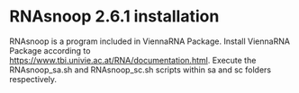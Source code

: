 # RNAsnoop 2.6.1 installation
RNAsnoop is a program included in ViennaRNA Package. Install ViennaRNA Package according to https://www.tbi.univie.ac.at/RNA/documentation.html.
Execute the RNAsnoop_sa.sh and RNAsnoop_sc.sh scripts within sa and sc folders respectively.